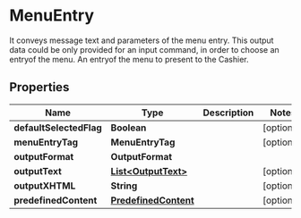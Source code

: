 

# MenuEntry

It conveys message text and parameters of the menu entry. This output data could be only provided for an input command, in order to choose an entryof the menu. An entryof the menu to present to the Cashier.

## Properties

| Name | Type | Description | Notes |
|------------ | ------------- | ------------- | -------------|
|**defaultSelectedFlag** | **Boolean** |  |  [optional] |
|**menuEntryTag** | **MenuEntryTag** |  |  [optional] |
|**outputFormat** | **OutputFormat** |  |  |
|**outputText** | [**List&lt;OutputText&gt;**](OutputText.md) |  |  [optional] |
|**outputXHTML** | **String** |  |  [optional] |
|**predefinedContent** | [**PredefinedContent**](PredefinedContent.md) |  |  [optional] |



